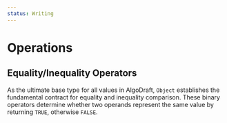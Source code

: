 ```yaml
---
status: Writing
---
```

# Operations
## Equality/Inequality Operators
As the ultimate base type for all values in AlgoDraft, `Object` establishes the fundamental contract for equality and inequality comparison. These binary operators determine whether two operands represent the same value by returning `TRUE`, otherwise `FALSE`.